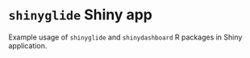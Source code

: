 # `shinyglide` Shiny app

Example usage of `shinyglide` and `shinydashboard` R packages in Shiny application.
